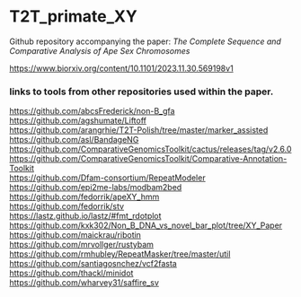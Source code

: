 # T2T_primate_XY


Github repository accompanying the paper: *The Complete Sequence and Comparative Analysis of Ape Sex Chromosomes*

https://www.biorxiv.org/content/10.1101/2023.11.30.569198v1


### links to tools from other repositories used within the paper. 

https://github.com/abcsFrederick/non-B_gfa \
https://github.com/agshumate/Liftoff \
https://github.com/arangrhie/T2T-Polish/tree/master/marker_assisted \
https://github.com/asl/BandageNG \
https://github.com/ComparativeGenomicsToolkit/cactus/releases/tag/v2.6.0 \
https://github.com/ComparativeGenomicsToolkit/Comparative-Annotation-Toolkit \
https://github.com/Dfam-consortium/RepeatModeler \
https://github.com/epi2me-labs/modbam2bed \
https://github.com/fedorrik/apeXY_hmm \
https://github.com/fedorrik/stv \
https://lastz.github.io/lastz/#fmt_rdotplot \
https://github.com/kxk302/Non_B_DNA_vs_novel_bar_plot/tree/XY_Paper \
https://github.com/maickrau/ribotin \
https://github.com/mrvollger/rustybam \
https://github.com/rmhubley/RepeatMasker/tree/master/util \
https://github.com/santiagosnchez/vcf2fasta \
https://github.com/thackl/minidot \
https://github.com/wharvey31/saffire_sv

